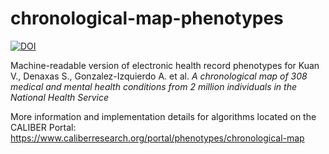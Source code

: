 # chronological-map-phenotypes

[![DOI](https://zenodo.org/badge/175040221.svg)](https://zenodo.org/badge/latestdoi/175040221)

Machine-readable version of electronic health record phenotypes for Kuan V., Denaxas S., Gonzalez-Izquierdo A. et al. _A chronological map of 308 medical and mental health conditions from 2 million individuals in the National Health Service_

More information and implementation details for algorithms located on the CALIBER Portal: https://www.caliberresearch.org/portal/phenotypes/chronological-map